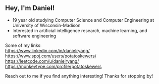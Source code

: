 ## Hey, I'm Daniel!

- 19 year old studying Computer Science and Computer Engineering at University of Wisconsin-Madison
- Interested in artificial intelligence research, machine learning, and software engineering

Some of my links:  
https://www.linkedin.com/in/danielryang/  
https://www.spoj.com/users/potatoskewers/ 
https://leetcode.com/u/danielryang/  
https://monkeytype.com/profile/potatoskewers  


Reach out to me if you find anything interesting! Thanks for stopping by!


<!--
**danielryang/danielryang** is a ✨ _special_ ✨ repository because its `README.md` (this file) appears on your GitHub profile.

Here are some ideas to get you started:

- 🔭 I’m currently working on ...
- 🌱 I’m currently learning ...
- 👯 I’m looking to collaborate on ...
- 🤔 I’m looking for help with ...
- 💬 Ask me about ...
- 📫 How to reach me: ...
- 😄 Pronouns: ...
- ⚡ Fun fact: ...
-->

